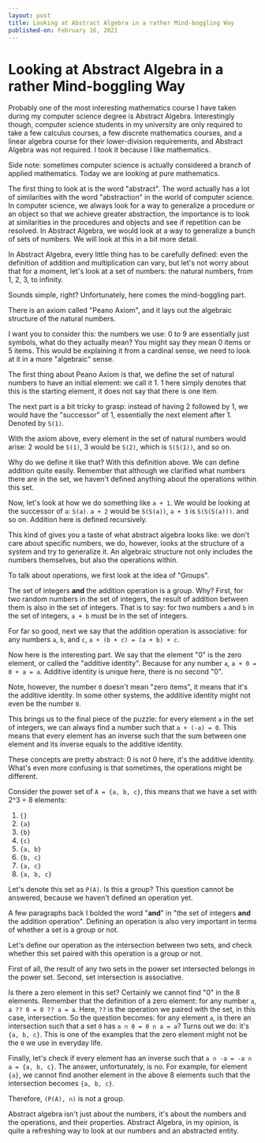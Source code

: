 ```yaml
---
layout: post
title: Looking at Abstract Algebra in a rather Mind-boggling Way
published-on: February 16, 2021
---
```


# Looking at Abstract Algebra in a rather Mind-boggling Way

Probably one of the most interesting mathematics course I have taken during my computer science degree is Abstract Algebra. Interestingly though, computer science students in my university are only required to take a few calculus courses, a few discrete mathematics courses, and a linear algebra course for their lower-division requirements, and Abstract Algebra was not required. I took it because I like mathematics. 

Side note: sometimes computer science is actually considered a branch of applied mathematics. Today we are looking at pure mathematics. 

The first thing to look at is the word "abstract". The word actually has a lot of similarities with the word "abstraction" in the world of computer science. In computer science, we always look for a way to generalize a procedure or an object so that we achieve greater abstraction, the importance is to look at similarities in the procedures and objects and see if repetition can be resolved. In Abstract Algebra, we would look at a way to generalize a bunch of sets of numbers. We will look at this in a bit more detail. 

In Abstract Algebra, every little thing has to be carefully defined: even the definition of addition and multiplication can vary, but let's not worry about that for a moment, let's look at a set of numbers: the natural numbers, from 1, 2, 3, to infinity. 

Sounds simple, right? Unfortunately, here comes the mind-boggling part. 

There is an axiom called "Peano Axiom", and it lays out the algebraic structure of the natural numbers. 

I want you to consider this: the numbers we use: 0 to 9 are essentially just symbols, what do they actually mean? You might say they mean 0 items or 5 items. This would be explaining it from a cardinal sense, we need to look at it in a more "algebraic" sense. 

The first thing about Peano Axiom is that, we define the set of natural numbers to have an initial element: we call it 1. 1 here simply denotes that this is the starting element, it does not say that there is one item. 

The next part is a bit tricky to grasp: instead of having 2 followed by 1, we would have the "successor" of 1, essentially the next element after 1. Denoted by `S(1)`.

With the axiom above, every element in the set of natural numbers would arise: 2 would be `S(1)`, 3 would be `S(2)`, which is `S(S(1))`, and so on. 

Why do we define it like that? With this definition above. We can define addition quite easily. Remember that although we clarified what numbers there are in the set, we haven't defined anything about the operations within this set. 

Now, let's look at how we do something like `a + 1`. We would be looking at the successor of `a`: `S(a)`. `a + 2` would be `S(S(a))`, `a + 3` is `S(S(S(a)))`. and so on. Addition here is defined recursively. 

This kind of gives you a taste of what abstract algebra looks like: we don't care about specific numbers, we do, however, looks at the structure of a system and try to generalize it. An algebraic structure not only includes the numbers themselves, but also the operations within. 

To talk about operations, we first look at the idea of "Groups". 

The set of integers **and** the addition operation is a group. Why? First, for two random numbers in the set of integers, the result of addition between them is also in the set of integers. That is to say: for two numbers `a` and `b` in the set of integers, `a + b` must be in the set of integers. 

For far so good, next we say that the addition operation is associative: for any numbers `a`, `b`, and `c`, `a + (b + c) = (a + b) + c`.

Now here is the interesting part. We say that the element "0" is the zero element, or called the "additive identity". Because for any number `a`, `a + 0 = 0 + a = a`. Additive identity is unique here, there is no second "0". 

Note, however, the number `0` doesn't mean "zero items", it means that it's the additive identity. In some other systems, the additive identity might not even be the number `0`. 

This brings us to the final piece of the puzzle: for every element `a` in the set of integers, we can always find a number such that `a + (-a) = 0`. This means that every element has an inverse such that the sum between one element and its inverse equals to the additive identity. 

These concepts are pretty abstract: 0 is not 0 here, it's the additive identity. What's even more confusing is that sometimes, the operations might be different. 

Consider the power set of `A = {a, b, c}`, this means that we have a set with 2^3 = 8 elements:

1. `{}`
2. `{a}`
3. `{b}`
4. `{c}`
5. `{a, b}`
6. `{b, c}`
7. `{a, c}`
8. `{a, b, c}`

Let's denote this set as `P(A)`. Is this a group? This question cannot be answered, because we haven't defined an operation yet. 

A few paragraphs back I bolded the word "**and**" in "the set of integers **and** the addition operation". Defining an operation is also very important in terms of whether a set is a group or not. 

Let's define our operation as the intersection between two sets, and check whether this set paired with this operation is a group or not. 

First of all, the result of any two sets in the power set intersected belongs in the power set. Second, set intersection is associative. 

Is there a zero element in this set? Certainly we cannot find "0" in the 8 elements. Remember that the definition of a zero element: for any number `a`, `a ?? 0 = 0 ?? a = a`. Here, `??` is the operation we paired with the set, in this case, intersection. So the question becomes: for any element `a`, is there an intersection such that a set `0` has `a ∩ 0 = 0 ∩ a = a`? Turns out we do: it's `{a, b, c}`. This is one of the examples that the zero element might not be the `0` we use in everyday life. 

Finally, let's check if every element has an inverse such that `a ∩ -a = -a ∩ a = {a, b, c}`. The answer, unfortunately, is no. For example, for element `{a}`, we cannot find another element in the above 8 elements such that the intersection becomes `{a, b, c}`. 

Therefore, `(P(A), ∩)` is not a group. 

Abstract algebra isn't just about the numbers, it's about the numbers and the operations, and their properties. Abstract Algebra, in my opinion, is quite a refreshing way to look at our numbers and an abstracted entity. 

